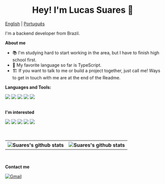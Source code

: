 <h1 align="center">Hey! I'm Lucas Suares 👋</h1>

[English](README.md) | [Português](README-pt_br.md)

I'm a backend developer from Brazil.

**About me**

- 📚 I'm studying hard to start working in the area, but I have to finish high school first.
- 💖 My favorite language so far is TypeScript.
- 🏗️ If you want to talk to me or build a project together, just call me! Ways to get in touch with me are at the end of the Readme.

**Languages and Tools:**

<div>
  <img src="https://img.shields.io/badge/JavaScript-323330?style=for-the-badge&logo=javascript&logoColor=F7DF1E">
  <img src="https://img.shields.io/badge/TypeScript-007ACC?style=for-the-badge&logo=typescript&logoColor=white">
  <img src="https://img.shields.io/badge/Node.js-339933?style=for-the-badge&logo=nodedotjs&logoColor=white">
  <img src="https://img.shields.io/badge/Git-F05032?style=for-the-badge&logo=git&logoColor=white">
  <img src="https://img.shields.io/badge/Express.js-000000?style=for-the-badge&logo=express&logoColor=white">
</div>

<br>

**I'm interested**

<div>
  <img src="https://img.shields.io/badge/Python-3776AB?style=for-the-badge&logo=python&logoColor=white">
  <img src="https://img.shields.io/badge/C%23-00599C?style=for-the-badge&logo=csharp&logoColor=white">
  <img src="https://img.shields.io/badge/prisma-1B222D?style=for-the-badge&logo=prisma&logoColor=white">
  <img src="https://img.shields.io/badge/Nest.JS-E10098?style=for-the-badge&logo=nestjs&logoColor=white">
  <img src="https://img.shields.io/badge/Docker-000000?style=for-the-badge&logo=docker&logoColor=white&color=blue">
</div>

<br>
<br>

<table>
  <tr>
    <th>
      <img
        align="center"
        src="https://github-readme-stats.vercel.app/api?username=Suares01&show_icons=true&include_all_commits=true&theme=buefy&hide_border=true"
        alt="Suares's github stats"
      />
    </th>
    <th>
      <img
        align="center"
        src="https://github-readme-stats.vercel.app/api/top-langs/?username=Suares01&layout=compact&theme=buefy&hide_border=true"
        alt="Suares's github stats"
      />
    </th>
  </tr>
</table>

<br>

**Contact me**

<!-- [![Linkedin](https://img.shields.io/badge/Linkedin-0D0D0D?style=flat&labelColor=0D0D0D&logo=Linkedin&Color=white)](#)
[![Twitter](https://img.shields.io/badge/Twitter-0D0D0D?style=flat&labelColor=0D0D0D&logo=Twitter&Color=white)](#) -->
[![Gmail](https://img.shields.io/badge/Gmail-0D0D0D?style=flat&labelColor=0D0D0D&logo=Gmail&Color=white)](lucas.trabalho7.ls@gmail.com)
